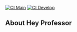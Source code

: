 [![CI Main](https://github.com/jmarcos16/professor/actions/workflows/laravel.yml/badge.svg?branch=main)](https://github.com/jmarcos16/professor/actions/workflows/laravel.yml)
[![CI Develop](https://github.com/jmarcos16/professor/actions/workflows/laravel.yml/badge.svg?branch=develop)](https://github.com/jmarcos16/professor/actions/workflows/laravel.yml)

## About Hey Professor
